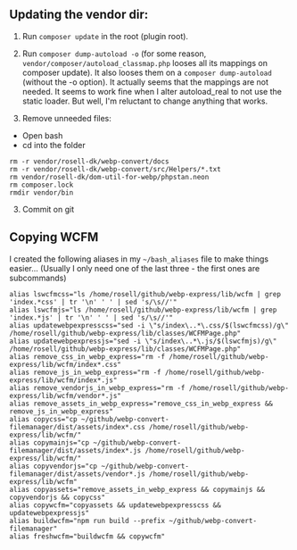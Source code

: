 ## Updating the vendor dir:

1. Run `composer update` in the root (plugin root).
2. Run `composer dump-autoload -o`
(for some reason, `vendor/composer/autoload_classmap.php` looses all its mappings on composer update). It also looses them on a `composer dump-autoload` (without the -o option).
It actually seems that the mappings are not needed. It seems to work fine when I alter autoload_real to not use the static loader. But well, I'm reluctant to change anything that works.

3. Remove unneeded files:

- Open bash
- cd into the folder

```
rm -r vendor/rosell-dk/webp-convert/docs
rm -r vendor/rosell-dk/webp-convert/src/Helpers/*.txt
rm vendor/rosell-dk/dom-util-for-webp/phpstan.neon
rm composer.lock
rmdir vendor/bin
```

3. Commit on git


## Copying WCFM
I created the following aliases in my `~/bash_aliases` file to make things easier...
(Usually I only need one of the last three - the first ones are subcommands)

```
alias lswcfmcss="ls /home/rosell/github/webp-express/lib/wcfm | grep 'index.*css' | tr '\n' ' ' | sed 's/\s//'"
alias lswcfmjs="ls /home/rosell/github/webp-express/lib/wcfm | grep 'index.*js' | tr '\n' ' ' | sed 's/\s//'"
alias updatewebpexpresscss="sed -i \"s/index\..*\.css/$(lswcfmcss)/g\" /home/rosell/github/webp-express/lib/classes/WCFMPage.php"
alias updatewebpexpressjs="sed -i \"s/index\..*\.js/$(lswcfmjs)/g\" /home/rosell/github/webp-express/lib/classes/WCFMPage.php"
alias remove_css_in_webp_express="rm -f /home/rosell/github/webp-express/lib/wcfm/index*.css"
alias remove_js_in_webp_express="rm -f /home/rosell/github/webp-express/lib/wcfm/index*.js"
alias remove_vendorjs_in_webp_express="rm -f /home/rosell/github/webp-express/lib/wcfm/vendor*.js"
alias remove_assets_in_webp_express="remove_css_in_webp_express && remove_js_in_webp_express"
alias copycss="cp ~/github/webp-convert-filemanager/dist/assets/index*.css /home/rosell/github/webp-express/lib/wcfm/"
alias copymainjs="cp ~/github/webp-convert-filemanager/dist/assets/index*.js /home/rosell/github/webp-express/lib/wcfm/"
alias copyvendorjs="cp ~/github/webp-convert-filemanager/dist/assets/vendor*.js /home/rosell/github/webp-express/lib/wcfm"
alias copyassets="remove_assets_in_webp_express && copymainjs && copyvendorjs && copycss"
alias copywcfm="copyassets && updatewebpexpresscss && updatewebpexpressjs"
alias buildwcfm="npm run build --prefix ~/github/webp-convert-filemanager"
alias freshwcfm="buildwcfm && copywcfm"
```
